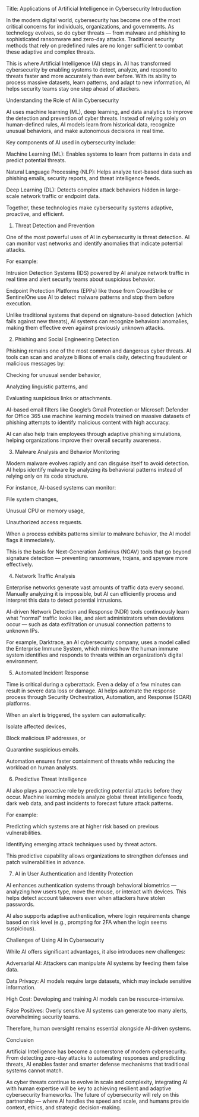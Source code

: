 Title: Applications of Artificial Intelligence in Cybersecurity
Introduction

In the modern digital world, cybersecurity has become one of the most critical concerns for individuals, organizations, and governments. As technology evolves, so do cyber threats — from malware and phishing to sophisticated ransomware and zero-day attacks. Traditional security methods that rely on predefined rules are no longer sufficient to combat these adaptive and complex threats.

This is where Artificial Intelligence (AI) steps in. AI has transformed cybersecurity by enabling systems to detect, analyze, and respond to threats faster and more accurately than ever before. With its ability to process massive datasets, learn patterns, and adapt to new information, AI helps security teams stay one step ahead of attackers.

Understanding the Role of AI in Cybersecurity

AI uses machine learning (ML), deep learning, and data analytics to improve the detection and prevention of cyber threats. Instead of relying solely on human-defined rules, AI models learn from historical data, recognize unusual behaviors, and make autonomous decisions in real time.

Key components of AI used in cybersecurity include:

Machine Learning (ML): Enables systems to learn from patterns in data and predict potential threats.

Natural Language Processing (NLP): Helps analyze text-based data such as phishing emails, security reports, and threat intelligence feeds.

Deep Learning (DL): Detects complex attack behaviors hidden in large-scale network traffic or endpoint data.

Together, these technologies make cybersecurity systems adaptive, proactive, and efficient.

1. Threat Detection and Prevention

One of the most powerful uses of AI in cybersecurity is threat detection. AI can monitor vast networks and identify anomalies that indicate potential attacks.

For example:

Intrusion Detection Systems (IDS) powered by AI analyze network traffic in real time and alert security teams about suspicious behavior.

Endpoint Protection Platforms (EPPs) like those from CrowdStrike or SentinelOne use AI to detect malware patterns and stop them before execution.

Unlike traditional systems that depend on signature-based detection (which fails against new threats), AI systems can recognize behavioral anomalies, making them effective even against previously unknown attacks.

2. Phishing and Social Engineering Detection

Phishing remains one of the most common and dangerous cyber threats. AI tools can scan and analyze billions of emails daily, detecting fraudulent or malicious messages by:

Checking for unusual sender behavior,

Analyzing linguistic patterns, and

Evaluating suspicious links or attachments.

AI-based email filters like Google’s Gmail Protection or Microsoft Defender for Office 365 use machine learning models trained on massive datasets of phishing attempts to identify malicious content with high accuracy.

AI can also help train employees through adaptive phishing simulations, helping organizations improve their overall security awareness.

3. Malware Analysis and Behavior Monitoring

Modern malware evolves rapidly and can disguise itself to avoid detection. AI helps identify malware by analyzing its behavioral patterns instead of relying only on its code structure.

For instance, AI-based systems can monitor:

File system changes,

Unusual CPU or memory usage,

Unauthorized access requests.

When a process exhibits patterns similar to malware behavior, the AI model flags it immediately.

This is the basis for Next-Generation Antivirus (NGAV) tools that go beyond signature detection — preventing ransomware, trojans, and spyware more effectively.

4. Network Traffic Analysis

Enterprise networks generate vast amounts of traffic data every second. Manually analyzing it is impossible, but AI can efficiently process and interpret this data to detect potential intrusions.

AI-driven Network Detection and Response (NDR) tools continuously learn what “normal” traffic looks like, and alert administrators when deviations occur — such as data exfiltration or unusual connection patterns to unknown IPs.

For example, Darktrace, an AI cybersecurity company, uses a model called the Enterprise Immune System, which mimics how the human immune system identifies and responds to threats within an organization’s digital environment.

5. Automated Incident Response

Time is critical during a cyberattack. Even a delay of a few minutes can result in severe data loss or damage. AI helps automate the response process through Security Orchestration, Automation, and Response (SOAR) platforms.

When an alert is triggered, the system can automatically:

Isolate affected devices,

Block malicious IP addresses, or

Quarantine suspicious emails.

Automation ensures faster containment of threats while reducing the workload on human analysts.

6. Predictive Threat Intelligence

AI also plays a proactive role by predicting potential attacks before they occur. Machine learning models analyze global threat intelligence feeds, dark web data, and past incidents to forecast future attack patterns.

For example:

Predicting which systems are at higher risk based on previous vulnerabilities.

Identifying emerging attack techniques used by threat actors.

This predictive capability allows organizations to strengthen defenses and patch vulnerabilities in advance.

7. AI in User Authentication and Identity Protection

AI enhances authentication systems through behavioral biometrics — analyzing how users type, move the mouse, or interact with devices. This helps detect account takeovers even when attackers have stolen passwords.

AI also supports adaptive authentication, where login requirements change based on risk level (e.g., prompting for 2FA when the login seems suspicious).

Challenges of Using AI in Cybersecurity

While AI offers significant advantages, it also introduces new challenges:

Adversarial AI: Attackers can manipulate AI systems by feeding them false data.

Data Privacy: AI models require large datasets, which may include sensitive information.

High Cost: Developing and training AI models can be resource-intensive.

False Positives: Overly sensitive AI systems can generate too many alerts, overwhelming security teams.

Therefore, human oversight remains essential alongside AI-driven systems.

Conclusion

Artificial Intelligence has become a cornerstone of modern cybersecurity. From detecting zero-day attacks to automating responses and predicting threats, AI enables faster and smarter defense mechanisms that traditional systems cannot match.

As cyber threats continue to evolve in scale and complexity, integrating AI with human expertise will be key to achieving resilient and adaptive cybersecurity frameworks. The future of cybersecurity will rely on this partnership — where AI handles the speed and scale, and humans provide context, ethics, and strategic decision-making.